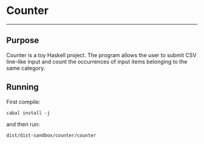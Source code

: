 # Counter
----
## Purpose
Counter is a toy Haskell project. The program allows the user to submit CSV line-like input and count the occurrences 
of input items belonging to the same category.

## Running
First compile:

    cabal install -j

and then run:

    dist/dist-sandbox/counter/counter

